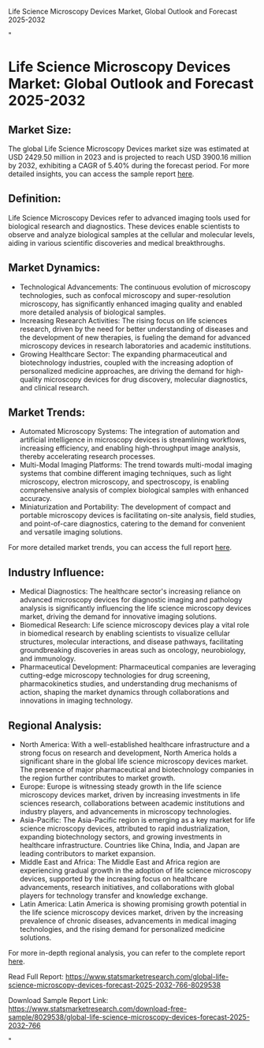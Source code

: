 Life Science Microscopy Devices Market, Global Outlook and Forecast 2025-2032

"<h1>Life Science Microscopy Devices Market: Global Outlook and Forecast 2025-2032</h1>

<h2>Market Size:</h2>
<p>The global Life Science Microscopy Devices market size was estimated at USD 2429.50 million in 2023 and is projected to reach USD 3900.16 million by 2032, exhibiting a CAGR of 5.40% during the forecast period. For more detailed insights, you can access the sample report <a href='https://www.statsmarketresearch.com/download-free-sample/8029538/global-life-science-microscopy-devices-forecast-2025-2032-766'>here</a>.</p>

<h2>Definition:</h2>
<p>Life Science Microscopy Devices refer to advanced imaging tools used for biological research and diagnostics. These devices enable scientists to observe and analyze biological samples at the cellular and molecular levels, aiding in various scientific discoveries and medical breakthroughs.</p>

<h2>Market Dynamics:</h2>
<ul>
  <li>Technological Advancements: The continuous evolution of microscopy technologies, such as confocal microscopy and super-resolution microscopy, has significantly enhanced imaging quality and enabled more detailed analysis of biological samples.</li>
  <li>Increasing Research Activities: The rising focus on life sciences research, driven by the need for better understanding of diseases and the development of new therapies, is fueling the demand for advanced microscopy devices in research laboratories and academic institutions.</li>
  <li>Growing Healthcare Sector: The expanding pharmaceutical and biotechnology industries, coupled with the increasing adoption of personalized medicine approaches, are driving the demand for high-quality microscopy devices for drug discovery, molecular diagnostics, and clinical research.</li>
</ul>

<h2>Market Trends:</h2>
<ul>
  <li>Automated Microscopy Systems: The integration of automation and artificial intelligence in microscopy devices is streamlining workflows, increasing efficiency, and enabling high-throughput image analysis, thereby accelerating research processes.</li>
  <li>Multi-Modal Imaging Platforms: The trend towards multi-modal imaging systems that combine different imaging techniques, such as light microscopy, electron microscopy, and spectroscopy, is enabling comprehensive analysis of complex biological samples with enhanced accuracy.</li>
  <li>Miniaturization and Portability: The development of compact and portable microscopy devices is facilitating on-site analysis, field studies, and point-of-care diagnostics, catering to the demand for convenient and versatile imaging solutions.</li>
</ul>
<p>For more detailed market trends, you can access the full report <a href='https://www.statsmarketresearch.com/global-life-science-microscopy-devices-forecast-2025-2032-766-8029538'>here</a>.</p>

<h2>Industry Influence:</h2>
<ul>
  <li>Medical Diagnostics: The healthcare sector's increasing reliance on advanced microscopy devices for diagnostic imaging and pathology analysis is significantly influencing the life science microscopy devices market, driving the demand for innovative imaging solutions.</li>
  <li>Biomedical Research: Life science microscopy devices play a vital role in biomedical research by enabling scientists to visualize cellular structures, molecular interactions, and disease pathways, facilitating groundbreaking discoveries in areas such as oncology, neurobiology, and immunology.</li>
  <li>Pharmaceutical Development: Pharmaceutical companies are leveraging cutting-edge microscopy technologies for drug screening, pharmacokinetics studies, and understanding drug mechanisms of action, shaping the market dynamics through collaborations and innovations in imaging technology.</li>
</ul>

<h2>Regional Analysis:</h2>
<ul>
  <li>North America: With a well-established healthcare infrastructure and a strong focus on research and development, North America holds a significant share in the global life science microscopy devices market. The presence of major pharmaceutical and biotechnology companies in the region further contributes to market growth.</li>
  <li>Europe: Europe is witnessing steady growth in the life science microscopy devices market, driven by increasing investments in life sciences research, collaborations between academic institutions and industry players, and advancements in microscopy technologies.</li>
  <li>Asia-Pacific: The Asia-Pacific region is emerging as a key market for life science microscopy devices, attributed to rapid industrialization, expanding biotechnology sectors, and growing investments in healthcare infrastructure. Countries like China, India, and Japan are leading contributors to market expansion.</li>
  <li>Middle East and Africa: The Middle East and Africa region are experiencing gradual growth in the adoption of life science microscopy devices, supported by the increasing focus on healthcare advancements, research initiatives, and collaborations with global players for technology transfer and knowledge exchange.</li>
  <li>Latin America: Latin America is showing promising growth potential in the life science microscopy devices market, driven by the increasing prevalence of chronic diseases, advancements in medical imaging technologies, and the rising demand for personalized medicine solutions.</li>
</ul>
<p>For more in-depth regional analysis, you can refer to the complete report <a href='https://www.statsmarketresearch.com/global-life-science-microscopy-devices-forecast-2025-2032-766-8029538'>here</a>.</p>

<p>Read Full Report: <a href='https://www.statsmarketresearch.com/global-life-science-microscopy-devices-forecast-2025-2032-766-8029538'>https://www.statsmarketresearch.com/global-life-science-microscopy-devices-forecast-2025-2032-766-8029538</a></p>
<p>Download Sample Report Link: <a href='https://www.statsmarketresearch.com/download-free-sample/8029538/global-life-science-microscopy-devices-forecast-2025-2032-766'>https://www.statsmarketresearch.com/download-free-sample/8029538/global-life-science-microscopy-devices-forecast-2025-2032-766</a></p>"
